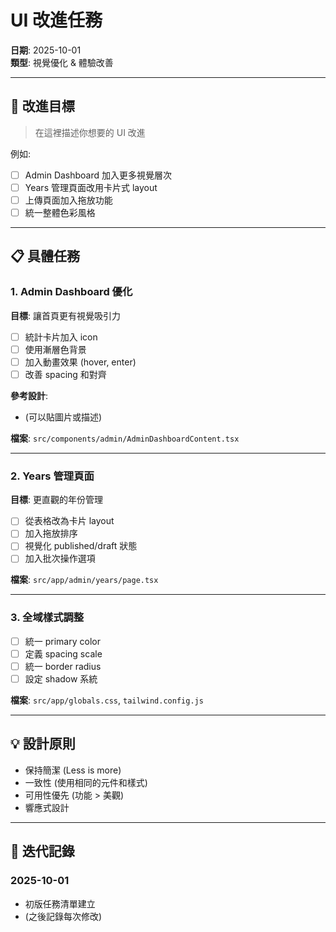# UI 改進任務

**日期**: 2025-10-01  
**類型**: 視覺優化 & 體驗改善

---

## 🎯 改進目標

> 在這裡描述你想要的 UI 改進

例如:
- [ ] Admin Dashboard 加入更多視覺層次
- [ ] Years 管理頁面改用卡片式 layout
- [ ] 上傳頁面加入拖放功能
- [ ] 統一整體色彩風格

---

## 📋 具體任務

### 1. Admin Dashboard 優化

**目標**: 讓首頁更有視覺吸引力

- [ ] 統計卡片加入 icon
- [ ] 使用漸層色背景
- [ ] 加入動畫效果 (hover, enter)
- [ ] 改善 spacing 和對齊

**參考設計**:
- (可以貼圖片或描述)

**檔案**: `src/components/admin/AdminDashboardContent.tsx`

---

### 2. Years 管理頁面

**目標**: 更直觀的年份管理

- [ ] 從表格改為卡片 layout
- [ ] 加入拖放排序
- [ ] 視覺化 published/draft 狀態
- [ ] 加入批次操作選項

**檔案**: `src/app/admin/years/page.tsx`

---

### 3. 全域樣式調整

- [ ] 統一 primary color
- [ ] 定義 spacing scale
- [ ] 統一 border radius
- [ ] 設定 shadow 系統

**檔案**: `src/app/globals.css`, `tailwind.config.js`

---

## 💡 設計原則

- 保持簡潔 (Less is more)
- 一致性 (使用相同的元件和樣式)
- 可用性優先 (功能 > 美觀)
- 響應式設計

---

## 🔄 迭代記錄

### 2025-10-01
- 初版任務清單建立
- (之後記錄每次修改)
